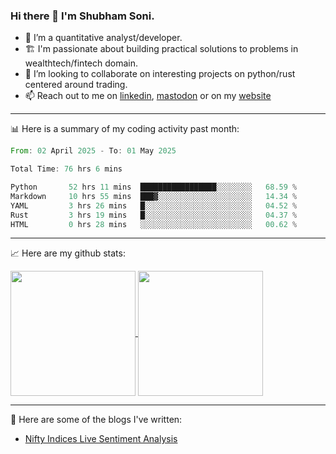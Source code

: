 ### Hi there 👋 I'm Shubham Soni.

- 🔭 I’m a quantitative analyst/developer.
- 🏗 I'm passionate about building practical solutions to problems in wealthtech/fintech domain.
- 👯 I’m looking to collaborate on interesting projects on python/rust centered around trading.
- 📫 Reach out to me on [linkedin](https://linkedin.com/in/shubxam), <a rel="me" href="https://mastodon.social/@shubxam">mastodon</a> or on my [website](https://shubxam.tech)

---

📊 Here is a summary of my coding activity past month:

<!--START_SECTION:waka-->

```rust
From: 02 April 2025 - To: 01 May 2025

Total Time: 76 hrs 6 mins

Python       52 hrs 11 mins  █████████████████░░░░░░░░   68.59 %
Markdown     10 hrs 55 mins  ███▓░░░░░░░░░░░░░░░░░░░░░   14.34 %
YAML         3 hrs 26 mins   █░░░░░░░░░░░░░░░░░░░░░░░░   04.52 %
Rust         3 hrs 19 mins   █░░░░░░░░░░░░░░░░░░░░░░░░   04.37 %
HTML         0 hrs 28 mins   ░░░░░░░░░░░░░░░░░░░░░░░░░   00.62 %
```

<!--END_SECTION:waka-->

---

📈 Here are my github stats:

<a href="https://github.com/shubxam">
  <img height=200 align="center" src="https://github-readme-stats.vercel.app/api/?username=shubxam&theme=dark&show=prs_merged_percentage&hide_rank=true&disable_animations=true&card_width=450" />
</a>
<a href="https://github.com/shubxam">
  <img height=200 align="center" src="https://github-readme-stats.vercel.app/api/top-langs/?username=shubxam&hide=HTML,CSS,Jupyter%20Notebook,Dart&size_weight=0.5&count_weight=0.5&hide_progress=true&card_width=100" />
</a>

---

📝 Here are some of the blogs I've written:

<!-- BLOG-POST-LIST:START -->
- [Nifty Indices Live Sentiment Analysis](https://shubxam.tech/nifty-indices-live-sentiment-analysis/)
<!-- BLOG-POST-LIST:END -->

